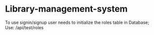 # Library-management-system

<JWT AUTH>
To use signin/signup user needs to initialize the roles table in Database; Use: /api/test/roles

